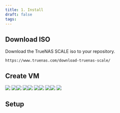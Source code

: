 ```yaml
---
title: 1. Install
draft: false
tags:
---
```

 
## Download ISO

Download the TrueNAS SCALE iso to your repository.

```
https://www.truenas.com/download-truenas-scale/
```

## Create VM

![](truenas_vm_1.png)
![](truenas_vm_2.png)![](truenas_vm_3.png)
![](truenas_vm_4.png)![](truenas_vm_5.png)
![](truenas_vm_6.png)![](truenas_vm_7.png)
![](truenas_vm_8.png)![](truenas_vm_9.png)
![](truenas_vm_10.png)

## Setup


